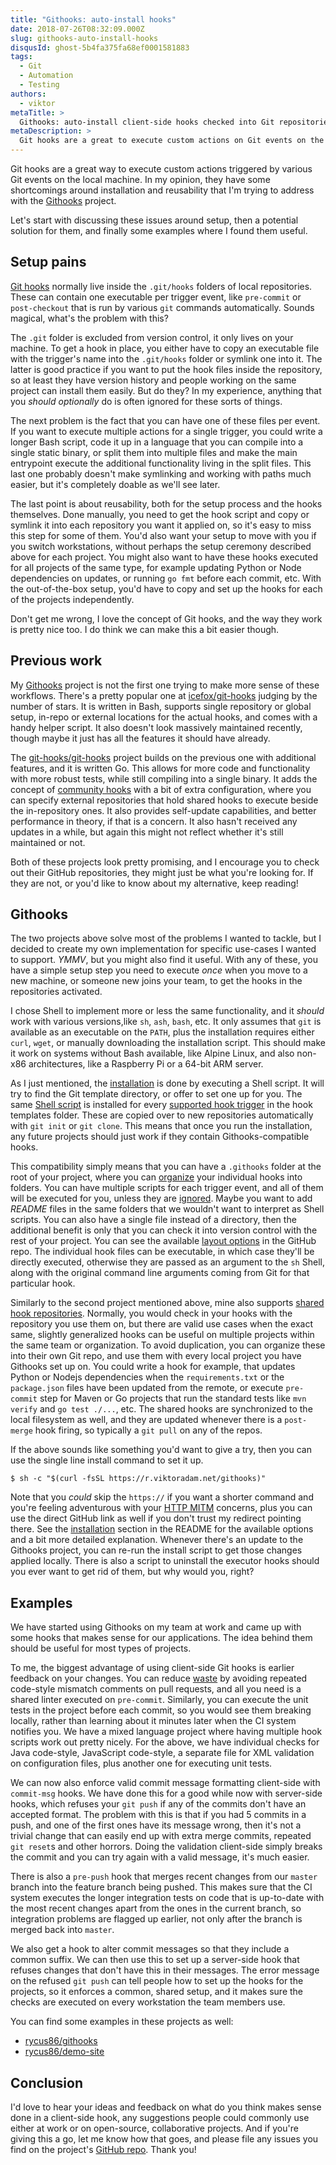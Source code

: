 ```yaml
---
title: "Githooks: auto-install hooks"
date: 2018-07-26T08:32:09.000Z
slug: githooks-auto-install-hooks
disqusId: ghost-5b4fa375fa68ef0001581883
tags:
  - Git
  - Automation
  - Testing
authors:
  - viktor
metaTitle: >
  Githooks: auto-install client-side hooks checked into Git repositories
metaDescription: >
  Git hooks are a great to execute custom actions on Git events on the local machine, but they have some shortcomings I'm trying to address with the Githooks project.
---
```


Git hooks are a great way to execute custom actions triggered by various Git events on the local machine. In my opinion, they have some shortcomings around installation and reusability that I'm trying to address with the [Githooks](https://github.com/rycus86/githooks) project.

<!--more-->

Let's start with discussing these issues around setup, then a potential solution for them, and finally some examples where I found them useful.

## Setup pains

[Git hooks](https://git-scm.com/docs/githooks) normally live inside the `.git/hooks` folders of local repositories. These can contain one executable per trigger event, like `pre-commit` or `post-checkout` that is run by various `git` commands automatically. Sounds magical, what's the problem with this?

The `.git` folder is excluded from version control, it only lives on your machine. To get a hook in place, you either have to copy an executable file with the trigger's name into the `.git/hooks` folder or symlink one into it. The latter is good practice if you want to put the hook files inside the repository, so at least they have version history and people working on the same project can install them easily. But do they? In my experience, anything that you *should optionally* do is often ignored for these sorts of things.

The next problem is the fact that you can have one of these files per event. If you want to execute multiple actions for a single trigger, you could write a longer Bash script, code it up in a language that you can compile into a single static binary, or split them into multiple files and make the main entrypoint execute the additional functionality living in the split files. This last one probably doesn't make symlinking and working with paths much easier, but it's completely doable as we'll see later.

The last point is about reusability, both for the setup process and the hooks themselves. Done manually, you need to get the hook script and copy or symlink it into each repository you want it applied on, so it's easy to miss this step for some of them. You'd also want your setup to move with you if you switch workstations, without perhaps the setup ceremony described above for each project. You might also want to have these hooks executed for all projects of the same type, for example updating Python or Node dependencies on updates, or running `go fmt` before each commit, etc. With the out-of-the-box setup, you'd have to copy and set up the hooks for each of the projects independently.

Don't get me wrong, I love the concept of Git hooks, and the way they work is pretty nice too. I do think we can make this a bit easier though.

## Previous work

My [Githooks](https://github.com/rycus86/githooks) project is not the first one trying to make more sense of these workflows. There's a pretty popular one at [icefox/git-hooks](https://github.com/icefox/git-hooks) judging by the number of stars. It is written in Bash, supports single repository or global setup, in-repo or external locations for the actual hooks, and comes with a handy helper script. It also doesn't look massively maintained recently, though maybe it just has all the features it should have already.

The [git-hooks/git-hooks](https://github.com/git-hooks/git-hooks) project builds on the previous one with additional features, and it is written Go. This allows for more code and functionality with more robust tests, while still compiling into a single binary. It adds the concept of [community hooks](http://git-hooks.github.io/git-hooks/#community-hooks) with a bit of extra configuration, where you can specify external repositories that hold shared hooks to execute beside the in-repository ones. It also provides self-update capabilities, and better performance in theory, if that is a concern. It also hasn't received any updates in a while, but again this might not reflect whether it's still maintained or not.

Both of these projects look pretty promising, and I encourage you to check out their GitHub repositories, they might just be what you're looking for. If they are not, or you'd like to know about my alternative, keep reading!

## Githooks

The two projects above solve most of the problems I wanted to tackle, but I decided to create my own implementation for specific use-cases I wanted to support. *YMMV*, but you might also find it useful. With any of these, you have a simple setup step you need to execute _once_ when you move to a new machine, or someone new joins your team, to get the hooks in the repositories activated.

I chose Shell to implement more or less the same functionality, and it *should* work with various versions,like `sh`, `ash`, `bash`, etc. It only assumes that `git` is available as an executable on the `PATH`, plus the installation requires either `curl`, `wget`, or manually downloading the installation script. This should make it work on systems without Bash available, like Alpine Linux, and also non-x86 architectures, like a Raspberry Pi or a 64-bit ARM server.

As I just mentioned, the [installation](https://github.com/rycus86/githooks#installation) is done by executing a Shell script. It will try to find the Git template directory, or offer to set one up for you. The same [Shell script](https://github.com/rycus86/githooks/blob/master/base-template.sh) is installed for every [supported hook trigger](https://github.com/rycus86/githooks#supported-hooks) in the hook templates folder. These are copied over to new repositories automatically with `git init` or `git clone`. This means that once you run the installation, any future projects should just work if they contain Githooks-compatible hooks.

This compatibility simply means that you can have a `.githooks` folder at the root of your project, where you can [organize](https://github.com/rycus86/githooks#layout-and-options) your individual hooks into folders. You can have multiple scripts for each trigger event, and all of them will be executed for you, unless they are [ignored](https://github.com/rycus86/githooks#ignoring-files). Maybe you want to add *README* files in the same folders that we wouldn't want to interpret as Shell scripts. You can also have a single file instead of a directory, then the additional benefit is only that you can check it into version control with the rest of your project. You can see the available [layout options](https://github.com/rycus86/githooks#layout-and-options) in the GitHub repo. The individual hook files can be executable, in which case they'll be directly executed, otherwise they are passed as an argument to the `sh` Shell, along with the original command line arguments coming from Git for that particular hook.

Similarly to the second project mentioned above, mine also supports [shared hook repositories](https://github.com/rycus86/githooks#shared-hook-repositories). Normally, you would check in your hooks with the repository you use them on, but there are valid use cases when the exact same, slightly generalized hooks can be useful on multiple projects within the same team or organization. To avoid duplication, you can organize these into their own Git repo, and use them with every local project you have Githooks set up on. You could write a hook for example, that updates Python or Nodejs dependencies when the `requirements.txt` or the `package.json` files have been updated from the remote, or execute `pre-commit` step for Maven or Go projects that run the standard tests like `mvn verify` and `go test ./...`, etc. The shared hooks are synchronized to the local filesystem as well, and they are updated whenever there is a `post-merge` hook firing, so typically a `git pull` on any of the repos.

If the above sounds like something you'd want to give a try, then you can use the single line install command to set it up.

```shell
$ sh -c "$(curl -fsSL https://r.viktoradam.net/githooks)"
```

Note that you *could* skip the `https://` if you want a shorter command and you're feeling adventurous with your [HTTP MITM](https://en.wikipedia.org/wiki/Man-in-the-middle_attack) concerns, plus you can use the direct GitHub link as well if you don't trust my redirect pointing there. See the [installation](https://github.com/rycus86/githooks#installation) section in the README for the available options and a bit more detailed explanation. Whenever there's an update to the Githooks project, you can re-run the install script to get those changes applied locally. There is also a script to uninstall the executor hooks should you ever want to get rid of them, but why would you, right?

## Examples

We have started using Githooks on my team at work and came up with some hooks that makes sense for our applications. The idea behind them should be useful for most types of projects.

To me, the biggest advantage of using client-side Git hooks is earlier feedback on your changes. You can reduce [waste](https://en.wikipedia.org/wiki/Lean_software_development#Eliminate_waste) by avoiding repeated code-style mismatch comments on pull requests, and all you need is a shared linter executed on `pre-commit`. Similarly, you can execute the unit tests in the project before each commit, so you would see them breaking locally, rather than learning about it minutes later when the CI system notifies you. We have a mixed language project where having multiple hook scripts work out pretty nicely. For the above, we have individual checks for Java code-style, JavaScript code-style, a separate file for XML validation on configuration files, plus another one for executing unit tests.

We can now also enforce valid commit message formatting client-side with `commit-msg` hooks. We have done this for a good while now with server-side hooks, which refuses your `git push` if any of the commits don't have an accepted format. The problem with this is that if you had 5 commits in a push, and one of the first ones have its message wrong, then it's not a trivial change that can easily end up with extra merge commits, repeated `git reset`s and other horrors. Doing the validation client-side simply breaks the commit and you can try again with a valid message, it's much easier.

There is also a `pre-push` hook that merges recent changes from our `master` branch into the feature branch being pushed. This makes sure that the CI system executes the longer integration tests on code that is up-to-date with the most recent changes apart from the ones in the current branch, so integration problems are flagged up earlier, not only after the branch is merged back into `master`.

We also get a hook to alter commit messages so that they include a common suffix. We can then use this to set up a server-side hook that refuses changes that don't have this in their messages. The error message on the refused `git push` can tell people how to set up the hooks for the projects, so it enforces a common, shared setup, and it makes sure the checks are executed on every workstation the team members use.

You can find some examples in these projects as well:

- [rycus86/githooks](https://github.com/rycus86/githooks/tree/master/.githooks)
- [rycus86/demo-site](https://github.com/rycus86/demo-site/tree/master/.githooks)

## Conclusion

I'd love to hear your ideas and feedback on what do you think makes sense done in a client-side hook, any suggestions people could commonly use either at work or on open-source, collaborative projects. And if you're giving this a go, let me know how that goes, and please file any issues you find on the project's [GitHub repo](https://github.com/rycus86/githooks). Thank you!
